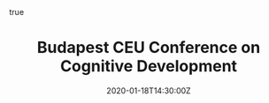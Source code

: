 ---
title: Budapest CEU Conference on Cognitive Development
event: Academic Theme Conference
event_url: http://bcccd.org/welcome.htm

location: Budapest, Hungary
address:
  street: ""
  city: ""
  region: ""
  postcode: ''
  country: ""

summary: When children do and do not use speech disfluencies to infer knowledge.
abstract: ""

# Talk start and end times.
#   End time can optionally be hidden by prefixing the line with `#`.
date: "2020-01-18T14:30:00Z"
date_end: "2020-01-18T16:30:00Z"
all_day: false

# Schedule page publish date (NOT talk date).
publishDate: "2017-01-01T00:00:00Z"

authors: []
tags: []

# Is this a featured talk? (true/false)
featured: false

image:
  caption: 'Image credit: [**Unsplash**](https://unsplash.com/photos/bzdhc5b3Bxs)'
  focal_point: Right

#links:
#- icon: twitter
#  icon_pack: fab
#  name: Follow
#  url: https://twitter.com/georgecushen
url_code: ""
url_pdf: ""
url_slides: ""
url_video: ""

# Markdown Slides (optional).
#   Associate this talk with Markdown slides.
#   Simply enter your slide deck's filename without extension.
#   E.g. `slides = "example-slides"` references `content/slides/example-slides.md`.
#   Otherwise, set `slides = ""`.
slides: example

# Projects (optional).
#   Associate this post with one or more of your projects.
#   Simply enter your project's folder or file name without extension.
#   E.g. `projects = ["internal-project"]` references `content/project/deep-learning/index.md`.
#   Otherwise, set `projects = []`.
projects:
- internal-project

# Enable math on this page?
math: true
---